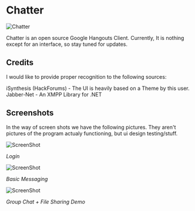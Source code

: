 Chatter
========
![Chatter](http://i.gyazo.com/a3fe0acbd0a91685ba8f21fa3eebc4f8.png)

Chatter is an open source Google Hangouts Client.
Currently, It is nothing except for an interface, so stay tuned for updates.

Credits
--------

I would like to provide proper recognition to the following sources:

iSynthesis (HackForums) - The UI is heavily based on a Theme by this user.
Jabber-Net - An XMPP Library for .NET

Screenshots
-----------

In the way of screen shots we have the following pictures.
They aren't pictures of the program actualy functioning, but ui design testing/stuff.

![ScreenShot](http://i.gyazo.com/3aa25f8d4b133fc7d7385773bfae54a8.png)

_Login_

![ScreenShot](http://i.gyazo.com/4697a5154b2283f4bb8f3f3262a1ec3f.png)

_Basic Messaging_

![ScreenShot](http://i.gyazo.com/65dcf2cdf174107a646fc66a4f52ba94.png)

_Group Chat + File Sharing Demo_